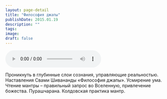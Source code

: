 ```yaml
---
layout: page-detail
title: "Философия джапы"
publishDate: 2015.01.19
description: ""
tags:
image:
draft: false
---
```


<audio title="2015.01.19 - Философия джапы.mp3" src="/upload/iblock/d08/d086d5dfcb2c363bb132c39a39750d0e.mp3" controls=""></audio>

 Проникнуть в глубинные слои сознания, управляющие реальностью. Наставления Свами Шивананды «Философия джапы». Усмирение ума. Чтение мантры – правильный запрос во Вселенную, привлечение божества. Пурашчарана. Колдовская практика мантр. 

  
